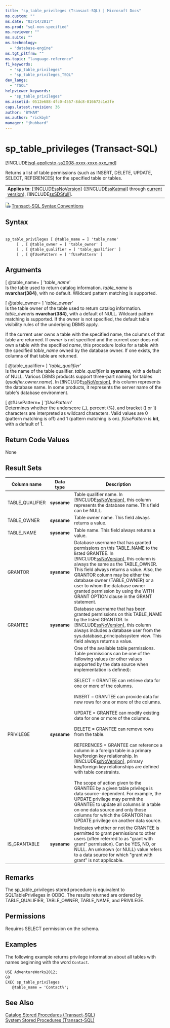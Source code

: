 ```yaml
---
title: "sp_table_privileges (Transact-SQL) | Microsoft Docs"
ms.custom: ""
ms.date: "03/14/2017"
ms.prod: "sql-non-specified"
ms.reviewer: ""
ms.suite: ""
ms.technology: 
  - "database-engine"
ms.tgt_pltfrm: ""
ms.topic: "language-reference"
f1_keywords: 
  - "sp_table_privileges"
  - "sp_table_privileges_TSQL"
dev_langs: 
  - "TSQL"
helpviewer_keywords: 
  - "sp_table_privileges"
ms.assetid: 0512e688-4fc0-4557-8dc8-016672c1e3fe
caps.latest.revision: 36
author: "BYHAM"
ms.author: "rickbyh"
manager: "jhubbard"
---
```

# sp_table_privileges (Transact-SQL)
[!INCLUDE[tsql-appliesto-ss2008-xxxx-xxxx-xxx_md](../../includes/tsql-appliesto-ss2008-xxxx-xxxx-xxx-md.md)]

  Returns a list of table permissions (such as INSERT, DELETE, UPDATE, SELECT, REFERENCES) for the specified table or tables.  
  
||  
|-|  
|**Applies to**: [!INCLUDE[ssNoVersion](../../includes/ssnoversion-md.md)] ([!INCLUDE[ssKatmai](../../includes/sskatmai-md.md)] through [current version](http://go.microsoft.com/fwlink/p/?LinkId=299658)), [!INCLUDE[ssSDSfull](../../includes/sssdsfull-md.md)].|  
  
 ![Topic link icon](../../database-engine/configure-windows/media/topic-link.gif "Topic link icon") [Transact-SQL Syntax Conventions](../../t-sql/language-elements/transact-sql-syntax-conventions-transact-sql.md)  
  
## Syntax  
  
```  
  
sp_table_privileges [ @table_name = ] 'table_name'     
     [ , [ @table_owner = ] 'table_owner' ]   
     [ , [ @table_qualifier = ] 'table_qualifier' ]   
     [ , [ @fUsePattern = ] 'fUsePattern' ]  
```  
  
## Arguments  
 [ @table_name= ] '*table_name*'  
 Is the table used to return catalog information. *table_name* is **nvarchar(**384**)**, with no default. Wildcard pattern matching is supported.  
  
 [ @table_owner= ] '*table_owner*'  
 Is the table owner of the table used to return catalog information. *table_owner*is **nvarchar(**384**)**, with a default of NULL. Wildcard pattern matching is supported. If the owner is not specified, the default table visibility rules of the underlying DBMS apply.  
  
 If the current user owns a table with the specified name, the columns of that table are returned. If *owner* is not specified and the current user does not own a table with the specified *name*, this procedure looks for a table with the specified *table_name* owned by the database owner. If one exists, the columns of that table are returned.  
  
 [ @table_qualifier= ] '*table_qualifier*'  
 Is the name of the table qualifier. *table_qualifier* is **sysname**, with a default of NULL. Various DBMS products support three-part naming for tables (*qualifier.owner.name*). In [!INCLUDE[ssNoVersion](../../includes/ssnoversion-md.md)], this column represents the database name. In some products, it represents the server name of the table's database environment.  
  
 [ @fUsePattern= ] '*fUsePattern*'  
 Determines whether the underscore (_), percent (%), and bracket ([ or ]) characters are interpreted as wildcard characters. Valid values are 0 (pattern matching is off) and 1 (pattern matching is on). *fUsePattern* is **bit**, with a default of 1.  
  
## Return Code Values  
 None  
  
## Result Sets  
  
|Column name|Data type|Description|  
|-----------------|---------------|-----------------|  
|TABLE_QUALIFIER|**sysname**|Table qualifier name. In [!INCLUDE[ssNoVersion](../../includes/ssnoversion-md.md)], this column represents the database name. This field can be NULL.|  
|TABLE_OWNER|**sysname**|Table owner name. This field always returns a value.|  
|TABLE_NAME|**sysname**|Table name. This field always returns a value.|  
|GRANTOR|**sysname**|Database username that has granted permissions on this TABLE_NAME to the listed GRANTEE. In [!INCLUDE[ssNoVersion](../../includes/ssnoversion-md.md)], this column is always the same as the TABLE_OWNER. This field always returns a value. Also, the GRANTOR column may be either the database owner (TABLE_OWNER) or a user to whom the database owner granted permission by using the WITH GRANT OPTION clause in the GRANT statement.|  
|GRANTEE|**sysname**|Database username that has been granted permissions on this TABLE_NAME by the listed GRANTOR. In [!INCLUDE[ssNoVersion](../../includes/ssnoversion-md.md)], this column always includes a database user from the sys.database_principalssystem view. This field always returns a value.|  
|PRIVILEGE|**sysname**|One of the available table permissions. Table permissions can be one of the following values (or other values supported by the data source when implementation is defined):<br /><br /> SELECT = GRANTEE can retrieve data for one or more of the columns.<br /><br /> INSERT = GRANTEE can provide data for new rows for one or more of the columns.<br /><br /> UPDATE = GRANTEE can modify existing data for one or more of the columns.<br /><br /> DELETE = GRANTEE can remove rows from the table.<br /><br /> REFERENCES = GRANTEE can reference a column in a foreign table in a primary key/foreign key relationship. In [!INCLUDE[ssNoVersion](../../includes/ssnoversion-md.md)], primary key/foreign key relationships are defined with table constraints.<br /><br /> The scope of action given to the GRANTEE by a given table privilege is data source-dependent. For example, the UPDATE privilege may permit the GRANTEE to update all columns in a table on one data source and only those columns for which the GRANTOR has UPDATE privilege on another data source.|  
|IS_GRANTABLE|**sysname**|Indicates whether or not the GRANTEE is permitted to grant permissions to other users (often referred to as "grant with grant" permission). Can be YES, NO, or NULL. An unknown (or NULL) value refers to a data source for which "grant with grant" is not applicable.|  
  
## Remarks  
 The sp_table_privileges stored procedure is equivalent to SQLTablePrivileges in ODBC. The results returned are ordered by TABLE_QUALIFIER, TABLE_OWNER, TABLE_NAME, and PRIVILEGE.  
  
## Permissions  
 Requires SELECT permission on the schema.  
  
## Examples  
 The following example returns privilege information about all tables with names beginning with the word `Contact`.  
  
```  
USE AdventureWorks2012;  
GO  
EXEC sp_table_privileges   
   @table_name = 'Contact%';  
```  
  
## See Also  
 [Catalog Stored Procedures &#40;Transact-SQL&#41;](../../relational-databases/system-stored-procedures/catalog-stored-procedures-transact-sql.md)   
 [System Stored Procedures &#40;Transact-SQL&#41;](../../relational-databases/system-stored-procedures/system-stored-procedures-transact-sql.md)  
  
  